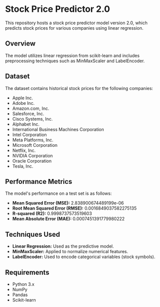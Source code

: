 # Stock Price Predictor 2.0

This repository hosts a stock price predictor model version 2.0, which predicts stock prices for various companies using linear regression.

## Overview

The model utilizes linear regression from scikit-learn and includes preprocessing techniques such as MinMaxScaler and LabelEncoder.

## Dataset

The dataset contains historical stock prices for the following companies:

- Apple Inc.
- Adobe Inc.
- Amazon.com, Inc.
- Salesforce, Inc.
- Cisco Systems, Inc.
- Alphabet Inc.
- International Business Machines Corporation
- Intel Corporation
- Meta Platforms, Inc.
- Microsoft Corporation
- Netflix, Inc.
- NVIDIA Corporation
- Oracle Corporation
- Tesla, Inc.

## Performance Metrics

The model's performance on a test set is as follows:

- **Mean Squared Error (MSE):** 2.838900674489199e-06
- **Root Mean Squared Error (RMSE):** 0.0016849037582275135
- **R-squared (R2):** 0.9998737573519603
- **Mean Absolute Error (MAE):** 0.0007451391779980222

## Techniques Used

- **Linear Regression:** Used as the predictive model.
- **MinMaxScaler:** Applied to normalize numerical features.
- **LabelEncoder:** Used to encode categorical variables (stock symbols).


## Requirements

- Python 3.x
- NumPy
- Pandas
- Scikit-learn

